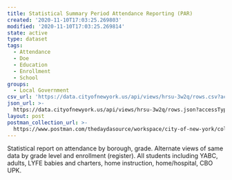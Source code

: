 ```yaml
---
title: Statistical Summary Period Attendance Reporting (PAR)
created: '2020-11-10T17:03:25.269803'
modified: '2020-11-10T17:03:25.269814'
state: active
type: dataset
tags:
  - Attendance
  - Doe
  - Education
  - Enrollment
  - School
groups:
  - Local Government
csv_url: 'https://data.cityofnewyork.us/api/views/hrsu-3w2q/rows.csv?accessType=DOWNLOAD'
json_url: >-
  https://data.cityofnewyork.us/api/views/hrsu-3w2q/rows.json?accessType=DOWNLOAD
layout: post
postman_collection_url: >-
  https://www.postman.com/thedaydasource/workspace/city-of-new-york/collection/15909983-c652eef4-f265-4f11-b9e1-f76b8aaed809
---
```

Statistical report on attendance by borough, grade. Alternate views of same data by grade level and enrollment (register). All students including YABC, adults, LYFE babies and charters, home instruction, home/hospital, CBO UPK.
